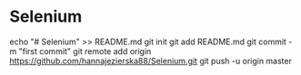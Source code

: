 # Selenium
echo "# Selenium" >> README.md
git init
git add README.md
git commit -m "first commit"
git remote add origin https://github.com/hannajezierska88/Selenium.git
git push -u origin master
